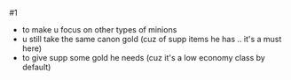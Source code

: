 #1
- to make u focus on other types of minions
- u still take the same canon gold (cuz of supp items he has .. it's a must here)
- to give supp some gold he needs (cuz it's a low economy class by default)